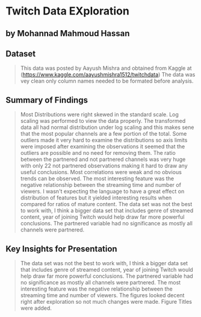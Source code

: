 # Twitch Data EXploration
## by Mohannad Mahmoud Hassan


## Dataset

>This data was posted by Aayush Mishra and obtained from Kaggle at (https://www.kaggle.com/aayushmishra1512/twitchdata)
The data was vey clean only column names needed to be formated before analysis.

## Summary of Findings

> Most Distributions were right skewed in the standard scale. Log scaling was performed to view the data properly. 
The transformed data all had normal distribution under log scaling and this makes sene that the most popular channels are a few portion of the total.
Some outliers made it very hard to examine the distributions so axis limits were imposed after examining the observations it seemed that the outliers are possible and no need for removing them. 
The ratio between the partnered and not partnered channels was very huge with only 22 not partnered observations making it hard to draw any useful conclusions.
Most correlations were weak and no obvious trends can be observed. The most interesting feature was the negative relationship between the streaming time and number of viewers.
I wasn't expecting the language to have a great effect on distribution of features but it yielded interesting results when compared for ratios of mature content.
The data set was not the best to work with, I think a bigger data set that includes genre of streamed content, year of joining Twitch would help draw far more powerful conclusions. 
The partnered variable had no significance as mostly all channels were partnered. 


## Key Insights for Presentation

> The data set was not the best to work with, I think a bigger data set that includes genre of streamed content, year of joining Twitch would help draw far more powerful conclusions. 
The partnered variable had no significance as mostly all channels were partnered. The most interesting feature was the negative relationship between the streaming time and number of viewers.
The figures looked decent right after exploration so not much changes were made. Figure Titles were added.

